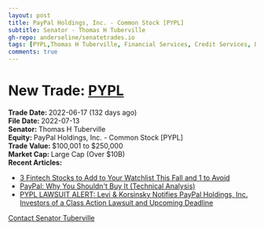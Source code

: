 ```yaml
---
layout: post
title: PayPal Holdings, Inc. - Common Stock [PYPL]
subtitle: Senator - Thomas H Tuberville
gh-repo: anderseline/senatetrades.io
tags: [PYPL,Thomas H Tuberville, Financial Services, Credit Services, Large Cap (Over $10B)]
comments: true
---
```


# New Trade: [PYPL](https://finance.yahoo.com/quote/PYPL/) #
<b>Trade Date: </b>2022-06-17 (132 days ago)<br>
<b>File Date: </b>2022-07-13<br>
<b>Senator: </b>Thomas H Tuberville<br>
<b>Equity: </b>PayPal Holdings, Inc. - Common Stock [PYPL]<br>
<b>Trade Value: </b>$100,001 to $250,000<br>
<b>Market Cap: </b>Large Cap (Over $10B)<br>
<b>Recent Articles:</b>
- [3 Fintech Stocks to Add to Your Watchlist This Fall and 1 to Avoid](https://stocknews.com/news/v-pypl-amk-rm-3-fintech-stocks-to-add-to-your-watchlist-this-fall/)
- [PayPal: Why You Shouldn't Buy It (Technical Analysis)](https://seekingalpha.com/article/4544591-paypal-why-you-shouldnt-buy-it-technical-analysis)
- [PYPL LAWSUIT ALERT: Levi & Korsinsky Notifies PayPal Holdings, Inc. Investors of a Class Action Lawsuit and Upcoming Deadline](https://finance.yahoo.com/news/pypl-lawsuit-alert-levi-korsinsky-094500504.html)

[Contact Senator Tuberville](https://www.tuberville.senate.gov/contact)